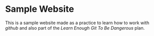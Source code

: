 # Sample Website

This is a sample website made as a practice to learn how to work with *github* and also part of the *Learn Enough Git To Be Dangerous* plan.
